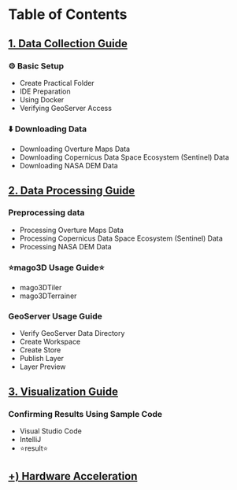 # Table of Contents

## [1. Data Collection Guide](guides/english/1_Resource_Guide_En.md)

### ⚙️ Basic Setup
- Create Practical Folder
- IDE Preparation
- Using Docker
- Verifying GeoServer Access

### ⬇️ Downloading Data
- Downloading Overture Maps Data
- Downloading Copernicus Data Space Ecosystem (Sentinel) Data
- Downloading NASA DEM Data

## [2. Data Processing Guide](guides/english/2_Processing_Guide_En.md)

### Preprocessing data
- Processing Overture Maps Data
- Processing Copernicus Data Space Ecosystem (Sentinel) Data
- Processing NASA DEM Data

### ⭐mago3D Usage Guide⭐
- mago3DTiler
- mago3DTerrainer

### GeoServer Usage Guide
- Verify GeoServer Data Directory
- Create Workspace
- Create Store
- Publish Layer
- Layer Preview

## [3. Visualization Guide](guides/english/3_Visualization_Guide_En.md)
### Confirming Results Using Sample Code
- Visual Studio Code
- IntelliJ
- ⭐result⭐

## [+) Hardware Acceleration](guides/english/Hardware_Acceleration_En.md)
